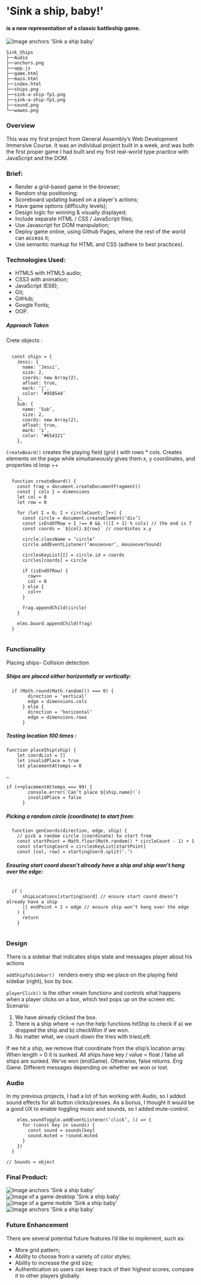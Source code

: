 

# 'Sink a ship, baby!'  
#### is a new representation of a classic battleship game. 
![Image anchors 'Sink a ship baby'](https://i.imgur.com/dL2QPyh.png)

```
Sink_Ships
├──Audio
├──anchors.png 
├──app.js
├──game.html
├──main.html
├──index.html
├──ships.png
├──sink-a-ship-fp1.png
├──sink-a-ship-fp1.png
├──sound.png
└──wawes.png
```


### Overview 

This was my first project from General Assembly’s Web Development Immersive Course. It was an individual project built in a week, and was both the first proper game I had built and my first real-world type practice with JavaScript and the DOM. 


### Brief:
* Render a grid-based game in the browser;
* Random ship positioning;
* Scoreboard updating based on a player's actions;
* Have game options (difficulty levels);
* Design logic for winning & visually displayed;
* Include separate HTML / CSS / JavaScript files;
* Use Javascript  for DOM manipulation;
* Deploy game online, using Github Pages, where the rest of the world can access it;
* Use semantic markup for HTML and CSS (adhere to best practices).

### Technologies Used:
* HTML5 with HTML5 audio;
* CSS3 with animation;
* JavaScript (ES6);
* Git;
* GitHub;
* Google Fonts;
* OOP.

##### Approach Taken

Crete objects : 

```

  const ships = {
    Jessi: {
      name: ‘Jessi’,
      size: 2,
      coords: new Array(2),
      afloat: true,
      mark: ‘j’,
      color: ‘#95B544’
    },
    Sub: {
      name: ‘Sub’,
      size: 2,
      coords: new Array(2),
      afloat: true,
      mark: ’s’,
      color: ‘#654321’
    },

```

`CreateBoard()` creates the playing field (grid ) with rows * cols.
  Creates elements on the page while simultaneously gives them x, y coordinates, and properties id loop ++ 

```

  function createBoard() {
    const frag = document.createDocumentFragment()
    const { cols } = dimensions
    let col = 0
    let row = 0

    for (let I = 0; I < circleCount; I++) {
      const circle = document.createElement(‘div’)
      const isEndOfRow = I !== 0 && !((I + 1) % cols) // the end is 7
      const coords = `${col}.${row}` // coordintes x.y 

      circle.className = ‘circle’
      circle.addEventListener(‘mouseover’, mouseoverSound)

      circlesKeyList[I] = circle.id = coords
      circles[coords] = circle

      if (isEndOfRow) {
        row++
        col = 0
      } else {
        col++
      }

      frag.appendChild(circle)
    }

    elms.board.appendChild(frag)
  }


```


### Functionality

Placing ships- Collision detection

##### Ships are placed either horizontally or vertically:

```
  if (Math.round(Math.random()) === 0) {
        direction = ‘vertical’
        edge = dimensions.cols
      } else {
        direction = ‘horizontal’
        edge = dimensions.rows
      }

```

##### Testing location 100 times :
```
function placeShip(ship) {
    let coordList = []
    let invalidPlace = true
    let placementAttemps = 0

… 

if (++placementAttemps === 99) {
        console.error(`Can’t place ${ship.name}!`)
        invalidPlace = false
      }

```
 

##### Picking a random circle (coordinate) to start from:
```
  function genCoords(direction, edge, ship) {
    // pick a random circle (coordinate) to start from
    const startPoint = Math.floor(Math.random() * circleCount - 1) + 1
    const startingCoord = circlesKeyList[startPoint]
    const [col, row] = startingCoord.split(‘.’)

```

##### Ensuring start coord doesn’t already have a ship and ship won’t hang over the edge:
```

  if (
      shipLocations[startingCoord] // ensure start coord doesn’t already have a ship
      || endPoint + 1 > edge // ensure ship won’t hang over the edge
    ) {
      return
    }


```

### Design

There is a sidebar that indicates ships state and messages player about his actions 

`addShipToSidebar() ` renders every ship we place on the playing field sidebar (right), box by box.


`playerClick()` is the other «main function» and controls what happens when a player clicks on a box, which text pops up
  on the screen etc. 
    Scenario: 
1) We have already clicked the box. 
2) There is a ship where -> run the help functions hitShip to check if a)
  we dropped the ship and b) checkWon if we won. 
3) No matter what, we count down the tries with triesLeft. 

If we hit a ship, we remove that coordinate from the ship’s location array. When length = 0 it is sunked.
All ships have key / value = float / false all ships are sunked. We’ve won (endGame). Otherwise, false returns.
Eng Game. Different messages depending on whether we won or lost.


### Audio

In my previous projects, I had a lot of fun working with Audio, so I added sound effects for all button clicks/presses. As a bonus, I thought it would be a good UX to enable toggling music and sounds, so I added mute-control. 
```
    elms.soundToggle.addEventListener(‘click’, () => {
      for (const key in sounds) {
        const sound = sounds[key]
        sound.muted = !sound.muted
      }
    })
  }

// Sounds = object

```



### Final Product:

![Image anchors 'Sink a ship baby'](https://i.imgur.com/dL2QPyh.png)
![Image of a game desktop 'Sink a ship baby'](https://imgur.com/7eakklr.png)
![Image of a game mobile 'Sink a ship baby'](https://i.imgur.com/PQTWvPf.png)
![Image anchors 'Sink a ship baby'](https://i.imgur.com/dL2QPyh.png)

### Future Enhancement
 There are several potential future features I’d like to implement, such as:

* More grid pattern;
* Ability to choose from a variety of color styles;
* Ability to increase the grid size;
* Authentication so users can keep track of their highest scores, compare it to other players globally.
















